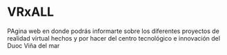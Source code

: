 # VRxALL
PAgina web en donde podrás informarte sobre los diferentes proyectos de realidad virtual hechos y por hacer del centro tecnológico e innovación del Duoc Viña del mar
